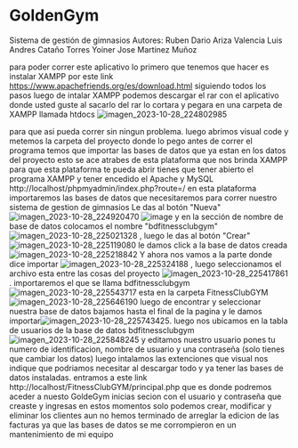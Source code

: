 # GoldenGym
Sistema de gestión de gimnasios
Autores:
Ruben Dario Ariza Valencia
Luis Andres Cataño Torres
Yoiner Jose Martinez Muñoz



para poder correr este aplicativo lo primero que tenemos que hacer es instalar XAMPP por este link https://www.apachefriends.org/es/download.html   siguiendo todos los pasos 
luego de intalar XAMPP podemos descargar el rar con el aplicativo donde usted guste al sacarlo del rar lo cortara y pegara en una carpeta de XAMPP llamada htdocs ![imagen_2023-10-28_224802985](https://github.com/RubenDarioAriza/GoldenGym/assets/89140491/92b1d252-84f0-4ede-ad9f-b5d0c1194e3b)

 para que asi pueda correr sin ningun problema.
luego abrimos visual code y metemos la carpeta del proyecto donde lo pego
antes de correr el programa temos que importar las bases de datos que ya estan en los datos del proyecto esto se ace atrabes de esta plataforma que nos brinda XAMPP para que esta plataforma te pueda abrir tienes que tener abierto el programa XAMPP y tener encedido el Apache y MySQL http://localhost/phpmyadmin/index.php?route=/ 
en esta plataforma importaremos las bases de datos que necesitaremos para correr nuestro sistema de gestion de gimnasios
Le das al botón "Nueva"![imagen_2023-10-28_224920470](https://github.com/RubenDarioAriza/GoldenGym/assets/89140491/13b47ecd-2afc-4365-b5ff-972b3aadf073)
![image](https://github.com/RubenDarioAriza/GoldenGym/assets/89140491/5334f386-92b1-4b83-9a2b-5cca4d7a9db2)
 y en la sección de nombre de base de datos colocamos el nombre "bdfitnessclubgym" ![imagen_2023-10-28_225021328](https://github.com/RubenDarioAriza/GoldenGym/assets/89140491/3139cb2d-b2fc-4d0b-b671-5af25766a28f)
, luego le das al botón "Crear" ![imagen_2023-10-28_225119080](https://github.com/RubenDarioAriza/GoldenGym/assets/89140491/9caca860-327b-46c2-9568-f8a752dd2cdc)
 le damos click a la base de datos creada ![imagen_2023-10-28_225218842](https://github.com/RubenDarioAriza/GoldenGym/assets/89140491/b5242842-b455-40be-a1b4-41023f005397)
Y ahora nos vamos a la parte donde dice importar ![imagen_2023-10-28_225324188](https://github.com/RubenDarioAriza/GoldenGym/assets/89140491/e32d0055-14ac-4f25-a8c2-117767a5eaa6)
, luego seleccionamos el archivo esta entre las cosas del proyecto ![imagen_2023-10-28_225417861](https://github.com/RubenDarioAriza/GoldenGym/assets/89140491/145fbf18-fead-4460-b2d0-c16e8952cac3).
importaremos el que se llama bdfitnessclubgym ![imagen_2023-10-28_225543717](https://github.com/RubenDarioAriza/GoldenGym/assets/89140491/2b286e89-65ba-4bb4-8a6c-5e320fcd5435)
esta en la carpeta FitnessClubGYM ![imagen_2023-10-28_225646190](https://github.com/RubenDarioAriza/GoldenGym/assets/89140491/c437932b-cce7-41c9-92cd-4fc40e7e94ec)
luego de encontrar y seleccionar nuestra base de datos bajamos hasta el final de la pagina y le damos importar![imagen_2023-10-28_225743425](https://github.com/RubenDarioAriza/GoldenGym/assets/89140491/22d134f6-7704-497a-aea2-21e9bbb1e2bf).
luego nos ubicamos en la tabla de usuarios de la base de datos bdfitnessclubgym ![imagen_2023-10-28_225848245](https://github.com/RubenDarioAriza/GoldenGym/assets/89140491/a87458db-626b-425f-a117-9ca48a23b516) y editamos nuestro usuario pones tu numero de identificacion, nombre de usuario y una contraseña (solo tienes que cambiar los datos) luego intalamos las extenciones que visual nos indique que podriamos necesitar al descargar todo y ya tener las bases de datos instaladas.
entramos a este link http://localhost/FitnessClubGYM/principal.php   que es donde podremos aceder a nuesto GoldeGym inicias secion con el usuario y contraseña que creaste y ingresas 
en estos momentos solo podemos crear, modificar y eliminar los clientes aun no hemos terminado de arreglar la edicion de las facturas ya que las bases de datos se me corrompieron en un mantenimiento de mi equipo
